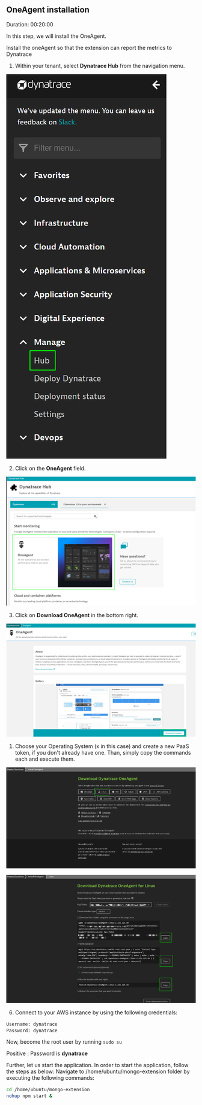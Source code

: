 ## OneAgent installation
Duration: 00:20:00

In this step, we will install the OneAgent.

Install the oneAgent so that the extension can report the metrics to Dynatrace

1. Within your tenant, select **Dynatrace Hub** from the navigation menu.

![dynatrace-hub](../../assets/images/dynatrace-hub.png)

2. Click on the **OneAgent** field.

![oneagent-field](../../assets/images/oneagend-field.png)

3. Click on **Download OneAgent** in the bottom right.

![download-oneagent](../../assets/images/download-oneagent.png)

1. Choose your Operating System (x in this case) and create a new PaaS token, if you don't already have one. Than, simply copy the commands each and execute them.

![choose-linux](../../assets/images/choose-linux.png)

![paas-token-created](../../assets/images/paas-token-created.png)

6. Connect to your AWS instance by using the following credentials:

```bash
Username: dynatrace
Password: dynatrace
```

Now, become the root user by running `sudo su`

Positive
: Password is **dynatrace**

Further, let us start the application. In order to start the application, follow the steps as below:
Navigate to /home/ubuntu/mongo-extension folder by executing the following commands:

```bash
cd /home/ubuntu/mongo-extension
nohup npm start &
```



